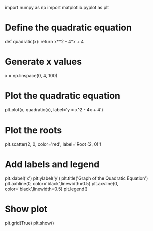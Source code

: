 import numpy as np
import matplotlib.pyplot as plt

# Define the quadratic equation
def quadratic(x):
    return x**2 - 4*x + 4

# Generate x values
x = np.linspace(0, 4, 100)

# Plot the quadratic equation
plt.plot(x, quadratic(x), label='y = x^2 - 4x + 4')

# Plot the roots
plt.scatter(2, 0, color='red', label='Root (2, 0)')

# Add labels and legend
plt.xlabel('x')
plt.ylabel('y')
plt.title('Graph of the Quadratic Equation')
plt.axhline(0, color='black',linewidth=0.5)
plt.axvline(0, color='black',linewidth=0.5)
plt.legend()

# Show plot
plt.grid(True)
plt.show()

